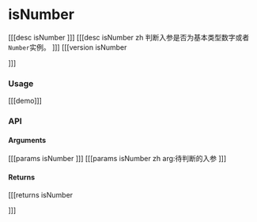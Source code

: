 # isNumber
[[[desc isNumber
]]]
[[[desc isNumber zh
判断入参是否为基本类型数字或者`Number`实例。
]]]
[[[version isNumber
  
]]]
### Usage

[[[demo]]]


### API

#### Arguments
[[[params isNumber
]]]
[[[params isNumber zh
arg:待判断的入参
]]]
#### Returns
[[[returns isNumber

]]]